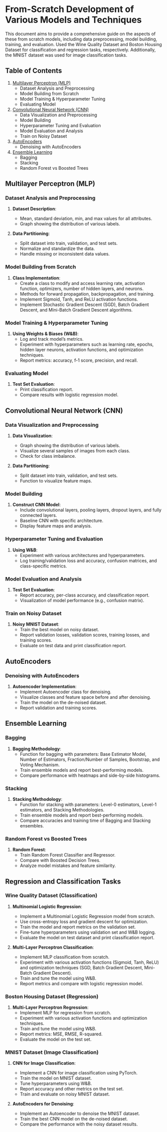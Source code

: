 # From-Scratch Development of Various Models and Techniques

This document aims to provide a comprehensive guide on the aspects of these from scratch models, including data preprocessing, model building, training, and evaluation. 
Used the Wine Quality Dataset and Boston Housing Dataset for classification and regression tasks, respectively. Additionally, the MNIST dataset was used for image classification tasks.

## Table of Contents

1. [Multilayer Perceptron (MLP)](#multilayer-perceptron-mlp)
   - Dataset Analysis and Preprocessing
   - Model Building from Scratch
   - Model Training & Hyperparameter Tuning
   - Evaluating Model
2. [Convolutional Neural Network (CNN)](#convolutional-neural-network-cnn)
   - Data Visualization and Preprocessing
   - Model Building
   - Hyperparameter Tuning and Evaluation
   - Model Evaluation and Analysis
   - Train on Noisy Dataset
3. [AutoEncoders](#autoencoders)
   - Denoising with AutoEncoders
4. [Ensemble Learning](#ensemble-learning)
   - Bagging
   - Stacking
   - Random Forest vs Boosted Trees

## Multilayer Perceptron (MLP)

### Dataset Analysis and Preprocessing

1. **Dataset Description**:
   - Mean, standard deviation, min, and max values for all attributes.
   - Graph showing the distribution of various labels.

2. **Data Partitioning**:
   - Split dataset into train, validation, and test sets.
   - Normalize and standardize the data.
   - Handle missing or inconsistent data values.

### Model Building from Scratch

1. **Class Implementation**:
   - Create a class to modify and access learning rate, activation function, optimizers, number of hidden layers, and neurons.
   - Methods for forward propagation, backpropagation, and training.
   - Implement Sigmoid, Tanh, and ReLU activation functions.
   - Implement Stochastic Gradient Descent (SGD), Batch Gradient Descent, and Mini-Batch Gradient Descent algorithms.

### Model Training & Hyperparameter Tuning

1. **Using Weights & Biases (W&B)**:
   - Log and track model’s metrics.
   - Experiment with hyperparameters such as learning rate, epochs, hidden layer neurons, activation functions, and optimization techniques.
   - Report metrics: accuracy, f-1 score, precision, and recall.

### Evaluating Model

1. **Test Set Evaluation**:
   - Print classification report.
   - Compare results with logistic regression model.

## Convolutional Neural Network (CNN)

### Data Visualization and Preprocessing

1. **Data Visualization**:
   - Graph showing the distribution of various labels.
   - Visualize several samples of images from each class.
   - Check for class imbalance.

2. **Data Partitioning**:
   - Split dataset into train, validation, and test sets.
   - Function to visualize feature maps.

### Model Building

1. **Construct CNN Model**:
   - Include convolutional layers, pooling layers, dropout layers, and fully connected layers.
   - Baseline CNN with specific architecture.
   - Display feature maps and analysis.

### Hyperparameter Tuning and Evaluation

1. **Using W&B**:
   - Experiment with various architectures and hyperparameters.
   - Log training/validation loss and accuracy, confusion matrices, and class-specific metrics.

### Model Evaluation and Analysis

1. **Test Set Evaluation**:
   - Report accuracy, per-class accuracy, and classification report.
   - Visualization of model performance (e.g., confusion matrix).

### Train on Noisy Dataset

1. **Noisy MNIST Dataset**:
   - Train the best model on noisy dataset.
   - Report validation losses, validation scores, training losses, and training scores.
   - Evaluate on test data and print classification report.

## AutoEncoders

### Denoising with AutoEncoders

1. **Autoencoder Implementation**:
   - Implement Autoencoder class for denoising.
   - Visualize classes and feature space before and after denoising.
   - Train the model on the de-noised dataset.
   - Report validation and training scores.

## Ensemble Learning

### Bagging

1. **Bagging Methodology**:
   - Function for bagging with parameters: Base Estimator Model, Number of Estimators, Fraction/Number of Samples, Bootstrap, and Voting Mechanism.
   - Train ensemble models and report best-performing models.
   - Compare performance with heatmaps and side-by-side histograms.

### Stacking

1. **Stacking Methodology**:
   - Function for stacking with parameters: Level-0 estimators, Level-1 estimators, and Stacking Methodologies.
   - Train ensemble models and report best-performing models.
   - Compare accuracies and training time of Bagging and Stacking ensembles.

### Random Forest vs Boosted Trees

1. **Random Forest**:
   - Train Random Forest Classifier and Regressor.
   - Compare with Boosted Decision Trees.
   - Analyze model mistakes and feature similarity.

## Regression and Classification Tasks

### Wine Quality Dataset (Classification)

1. **Multinomial Logistic Regression**:
   - Implement a Multinomial Logistic Regression model from scratch.
   - Use cross-entropy loss and gradient descent for optimization.
   - Train the model and report metrics on the validation set.
   - Fine-tune hyperparameters using validation set and W&B logging.
   - Evaluate the model on test dataset and print classification report.

2. **Multi-Layer Perceptron Classification**:
   - Implement MLP classification from scratch.
   - Experiment with various activation functions (Sigmoid, Tanh, ReLU) and optimization techniques (SGD, Batch Gradient Descent, Mini-Batch Gradient Descent).
   - Train and tune the model using W&B.
   - Report metrics and compare with logistic regression model.

### Boston Housing Dataset (Regression)

1. **Multi-Layer Perceptron Regression**:
   - Implement MLP for regression from scratch.
   - Experiment with various activation functions and optimization techniques.
   - Train and tune the model using W&B.
   - Report metrics: MSE, RMSE, R-squared.
   - Evaluate the model on the test set.

### MNIST Dataset (Image Classification)

1. **CNN for Image Classification**:
   - Implement a CNN for image classification using PyTorch.
   - Train the model on MNIST dataset.
   - Tune hyperparameters using W&B.
   - Report accuracy and other metrics on the test set.
   - Train and evaluate on noisy MNIST dataset.

2. **AutoEncoders for Denoising**:
   - Implement an Autoencoder to denoise the MNIST dataset.
   - Train the best CNN model on the de-noised dataset.
   - Compare the performance with the noisy dataset results.

